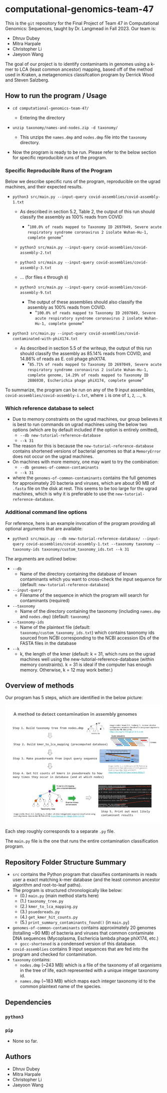 # computational-genomics-team-47
This is the `git` repository for the Final Project of Team 47 in Computational Genomics: Sequences, taught by Dr. Langmead in Fall 2023. Our team is:

- Dhruv Dubey
- Mitra Harpale
- Christopher Li
- Jaeyoon Wang

The goal of our project is to identify contaminants in genomes using a k-mer to LCA (least common ancestor) mapping, based off of the method used in Kraken, a metagenomics classifcation program by Derrick Wood and Steven Salzberg.

## How to run the program / Usage
- `cd computational-genomics-team-47/`
  - Entering the directory
- `unzip taxonomy/names-and-nodes.zip -d taxonomy/`
  - This unzips the `names.dmp` and `nodes.dmp` file into the `taxonomy` directory.

- Now the program is ready to be run. Please refer to the below section for specific reproducible runs of the program.

### Specific Reproducible Runs of the Program

Below we describe specific runs of the program, reproducible on the ugrad machines, and their expected results.

- `python3 src/main.py --input-query covid-assemblies/covid-assembly-1.txt`
  - As described in section 5.2, Table 2, the output of this run should classify the assembly as 100% reads from COVID:
    - "`100.0% of reads mapped to Taxonomy ID 2697049, Severe acute respiratory syndrome coronavirus 2 isolate Wuhan-Hu-1, complete genome`"

  - `python3 src/main.py --input-query covid-assemblies/covid-assembly-2.txt`
  - `python3 src/main.py --input-query covid-assemblies/covid-assembly-3.txt`
  - ... (for files `4` through `8`)
  - `python3 src/main.py --input-query covid-assemblies/covid-assembly-9.txt`
    - The output of these assemblies should also classify the assembly as 100% reads from COVID.
      - "`100.0% of reads mapped to Taxonomy ID 2697049, Severe acute respiratory syndrome coronavirus 2 isolate Wuhan-Hu-1, complete genome`"

- `python3 src/main.py --input-query covid-assemblies/covid-contaminated-with-phiX174.txt`
  - As described in section 5.5 of the writeup, the output of this run should classify the assembly as 85.14% reads from COVID, and 14.86% of reads as E. coli phage phiX174.
    - "`85.71% of reads mapped to Taxonomy ID 2697049, Severe acute respiratory syndrome coronavirus 2 isolate Wuhan-Hu-1, complete genome, 14.29% of reads mapped to Taxonomy ID 2886930, Escherichia phage phiX174, complete genome`"

To summarize, the program can be run on any of the 9 input assemblies, `covid-assemblies/covid-assembly-i.txt`, where `i` is one of `1`, `2`, ..., `9`. 

### Which reference database to select

- Due to memory constraints on the ugrad machines, our group believes it is best to run commands on ugrad machines using the below two options (which are by default included if the option is entirely omitted),
  - `--db new-tutorial-reference-database`
  - `--k 31`
- The reason for this is because the `new-tutorial-reference-database` contains shortened versions of bacterial genomes so that a `MemoryError` does not occur on the ugrad machines.
- On machines with more memory, one may want to try the combination:
  - `--db genomes-of-common-contaminants`
  - `--k 31`
- where the `genomes-of-common-contaminants` contains the full genomes for approximately 20 bacteria and viruses, which are about 90 MB of `.fasta` file on the disk at rest. This seems to be too large for the ugrad machines, which is why it is preferable to use the `new-tutorial-reference-database`.

### Additional command line options
For reference, here is an example invocation of the program providing all optional arguments that are available:

- `python3 src/main.py --db new-tutorial-reference-database/ --input-query covid-assemblies/covid-assembly-1.txt --taxonomy taxonomy --taxonomy-ids taxonomy/custom_taxonomy_ids.txt --k 31`

The arguments are outlined below:
- `--db`
  - Name of the directory containing the database of known contaminants which you want to cross-check the input sequence for (default: `new-tutorial-reference-database`)
- `--input-query`
  - Filename of the sequence in which the program will search for contaminants (required)
- `--taxonomy`
  - Name of the directory containing the taxonomy (including `names.dmp` and `nodes.dmp`) (default: `taxonomy`)
- `--taxonomy-ids`
  - Name of the plaintext file (default: `taxonomy/custom_taxonomy_ids.txt`) which contains taxonomy ids sourced from NCBI corresponding to the NCBI accession IDs of the FASTA files in the database
- `--k`
  - k, the length of the kmer (default: k = 31, which runs on the ugrad machines well using the new-tutorial-reference-database (within memory constraints). k = 31 is ideal if the computer has enough memory. Otherwise, k = 12 may work better.)

## Overview of methods

Our program has 5 steps, which are identified in the below picture:

![Image summary of potential plan for how our program works](images/summary_of_planned_program.png)

Each step roughly corresponds to a separate `.py` file.

The `main.py` file is the one that runs the entire contamination classification program.

## Repository Folder Structure Summary
- `src` contains the Python program that classifies contaminants in reads user a exact matching k-mer database (and the least common ancestor algorithm and root-to-leaf paths).
- The program is structured chronologically like below:
  - (0.) `main.py` (main method starts here)
  - (1.) `taxonomy_tree.py` 
  - (2.) `kmer_to_lca_mapping.py`
  - (3.) `psuedoreads.py`
  - (4.) `get_kmer_hit_counts.py`
  - (5.) `print_summary_contaminants_found()` (in `main.py`)
- `genomes-of-common-contaminants` contains approximately 20 genomes (totalling ~90 MB) of bacteria and viruses that common contaminate DNA sequences (Mycoplasma, Eschericia lambda phage phiX174, etc.)
  - `gocc-shortened` is a condensed version of this database.
- `covid-assemblies` contains 9 input sequences that are fed into the program and checked for contamination.
- `taxonomy` contains:
  - `nodes.dmp` (~243 MB) which is a file of the taxonomy of all organisms in the tree of life, each represented with a unique integer taxonomy id.
  - `names.dmp` (~183 MB) which maps each integer taxonomy id to the common plaintext name of the species.

## Dependencies
### `python3`
### `pip`
- None so far.

## Authors
- Dhruv Dubey
- Mitra Harpale
- Christopher Li
- Jaeyoon Wang
